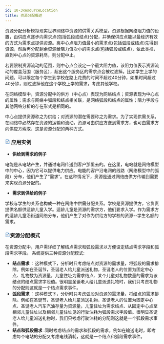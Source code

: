 ```yaml
---
id: 10-3ResourceLocation
title: 资源分配概述
---
```

资源分配分析模拟现实世界网络中资源的供需关系模型，资源根据网络阻力值的设置，由供应点逐步向需求点(包括弧段或结点)分配，并确保供应点能以最经济有效的方式为需求点提供资源。离中心点阻力值最小的需求点(包括弧段或结点)先得到资源，然后再分配剩余资源给阻力值次小的需求点(包括弧段或结点)，依此类推，直到中心点的资源耗尽，则分配中止。

若要限制资源流动的范围，则中心点会设定一个最大阻力值，该阻力值表示资源流动的覆盖范围（服务区），超出这个服务区的需求点会被过滤掉。比如学生上学的问题，可以限定每个学生到学校在路上花费的时间不超过40分钟，如果时间超过40分钟，则过滤掉他在这个学校上学的需求，考虑其他学校。

在网络模型中，资源分配中的供方（中心点）表现为网络结点；资源表现为中心点的属性；需求与网络中弧段和结点相关联，是网络弧段和结点的属性；阻力字段与其他网络分析的存在形式是相同的。

中心点提供资源称之为供给；对资源的潜在需要称之为需求。为了实现供需关系，在网络中必然存在资源的运输和流动。资源可由供应方送到需求方，也可由需求方向供应方索取，这是资源分配的两种方式。

### ![](../img/read.gif) 应用实例

  * **供给到需求的例子**

电能是从电站产生，并通过电网传送到客户那里去的。在这里，电站就是网络模型中的中心，因为它可以提供电力供应。电能的客户沿电网的线路（网络模型中的弧段）分布，他们产生了“需求”。在这种情况下，资源是通过网络由供方传输到需要来实现资源分配的。

  * **需求到供给的例子**

学校与学生的关系也构成一种在网络中供需分配关系。学校是资源提供方，它负责提供名额供适龄儿童入学。适龄儿童是资源的需求方，他们要求入学。作为需求方的适龄儿童沿街道网络分布，他们产生了对作为供给方的学校的资源--学生名额的需求。

### ![](../img/read.gif)资源分配模式

在资源分配中，用户需详细了解结点需求和弧段需求以方便设定结点需求字段和弧段需求字段。 系统提供三种资源分配模式:

  * **结点需求** ：这种模式下，分析时只考虑结点对资源的需求量，将弧段的需求排除。例如在圣诞节，圣诞老人给儿童派送礼物，圣诞老人的位置为固定中心点、礼物数为资源量，儿童住址为需求结点、某个儿童对礼物数量的需求为该结点的结点需求字段值。很明显圣诞老人给儿童派送礼物时，我们只考虑礼物的分配则这就是一个结点需求事件。 
  * **弧段需求** ：这种模式下，分析时只考虑弧段对资源的需求量，将结点的需求排除。例如在圣诞节，圣诞老人给儿童派送礼物，圣诞老人的位置为固定中心点、圣诞老人汽车汽油存量为资源量，儿童住址为需求结点、从固定中心点至相邻儿童住址以及相邻儿童住址见的行驶油耗为弧段需求字段值。很明显圣诞老人给儿童派送礼物时，我们只考虑行驶油耗的分配则这就是一个弧段需求事件。 
  * **结点和弧段需求** :同时考虑结点的需求和弧段的需求。例如在输送电时，即考虑每个电站的分配又考虑电线消耗，这就是一个结点和弧段需求事件。